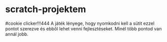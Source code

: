 # scratch-projektem
#cookie clicker!!!444
A játék lényege, hogy nyomkodni kell a sütit ezzel pontot szerezve és ebből lehet venni fejlesztéseket. Minél több pontod van annál jobb.
